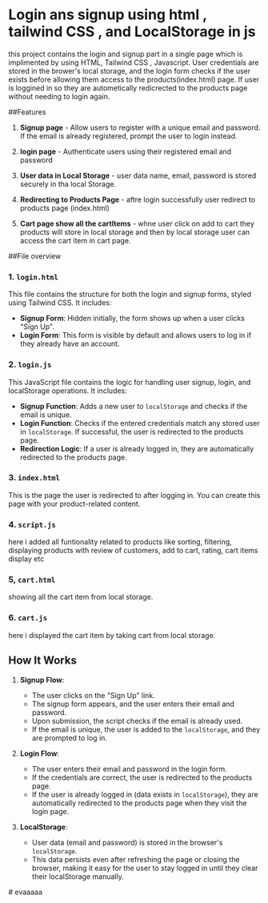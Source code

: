 # Login ans signup using html , tailwind CSS , and LocalStorage in js 

this project contains the login and signup part in a single page which is implimented by using HTML, Tailwind CSS , Javascript. User credentials are stored in the brower's local storage, and the login form checks if the user exists before allowing them access to the products(index.html) page.
If user is loggined in so they are autometically redicrected to the products page without needing to login again.


##Features
1. **Signup page** - Allow users to register with a unique email and password. If the email is
already registered, prompt the user to login instead.

2. **login page** - Authenticate users using their registered email and password

3. **User data in Local Storage** - user data name, email, password is stored securely in tha local Storage.

4. **Redirecting to Products Page** - aftre login successfully user redirect to products page (index.html)

5. **Cart page show all the cartItems** - whne user click on add to cart they products will store in local storage and then by local storage user can access the cart item in cart page. 



##File overview
### 1. `login.html`
This file contains the structure for both the login and signup forms, styled using Tailwind CSS. It includes:
- **Signup Form**: Hidden initially, the form shows up when a user clicks "Sign Up".
- **Login Form**: This form is visible by default and allows users to log in if they already have an account.

### 2. `login.js`
This JavaScript file contains the logic for handling user signup, login, and localStorage operations. It includes:
- **Signup Function**: Adds a new user to `localStorage` and checks if the email is unique.
- **Login Function**: Checks if the entered credentials match any stored user in `localStorage`. If successful, the user is redirected to the products page.
- **Redirection Logic**: If a user is already logged in, they are automatically redirected to the products page.

### 3. `index.html`
This is the page the user is redirected to after logging in. You can create this page with your product-related content.

### 4. `script.js`
here i added all funtionality related to products like sorting, filtering, displaying products with review of customers, add to cart, rating, cart items display etc

### 5, `cart.html`
showing all the cart item from local storage.

### 6. `cart.js`
here i displayed the cart item by taking cart from local storage.



## How It Works

1. **Signup Flow**:
    - The user clicks on the "Sign Up" link.
    - The signup form appears, and the user enters their email and password.
    - Upon submission, the script checks if the email is already used.
    - If the email is unique, the user is added to the `localStorage`, and they are prompted to log in.

2. **Login Flow**:
    - The user enters their email and password in the login form.
    - If the credentials are correct, the user is redirected to the products page.
    - If the user is already logged in (data exists in `localStorage`), they are automatically redirected to the products page when they visit the login page.

3. **LocalStorage**:
    - User data (email and password) is stored in the browser's `localStorage`.
    - This data persists even after refreshing the page or closing the browser, making it easy for the user to stay logged in until they clear their localStorage manually.


#   e v a a a a a  
 